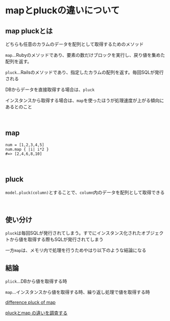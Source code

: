 # mapとpluckの違いについて

## map pluckとは

どちらも任意のカラムのデータを配列として取得するためのメソッド

`map`...Rubyのメソッドであり、要素の数だけブロックを実行し、戻り値を集めた配列を返す。

`pluck`...Railsのメソッドであり、指定したカラムの配列を返す。毎回SQLが発行される

DBからデータを直接取得する場合は、`pluck`

インスタンスから取得する場合は、`map`を使ったほうが処理速度が上がる傾向にあるとのこと

<br>

## map

```
num = [1,2,3,4,5]
num.map { |i| i*2 }
#=> [2,4,6,8,10]
```

<br>

## pluck

`model.pluck(column)`とすることで、`column`内のデータを配列として取得できる

<br>

## 使い分け

`pluck`は毎回SQLが発行されてしまう。すでにインスタンス化されたオブジェクトから値を取得する際もSQLが発行されてしまう

一方`map`は、メモリ内で処理を行うためやはり以下のような結論になる

## 結論

`plick`...DBから値を取得する時

`map`...インスタンスから値を取得する時、繰り返し処理で値を取得する時

[difference pluck of map](https://www.ryotaku.com/entry/2019/04/13/%E3%80%8Cpluck%E3%80%8D%E3%81%A8%E3%80%8Cmap%E3%80%8D%E3%81%AE%E9%81%95%E3%81%84%E3%81%AB%E3%81%A4%E3%81%84%E3%81%A6)

[pluckとmap の違いを調査する](https://qiita.com/TT-nasu/items/e6971efd1383d7f500dd)
